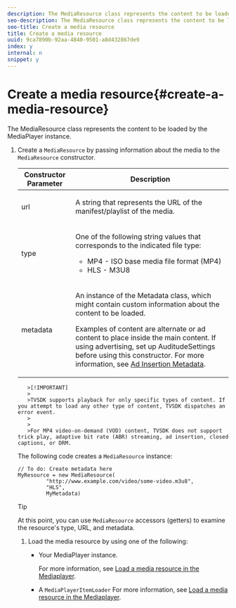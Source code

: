 ```yaml
---
description: The MediaResource class represents the content to be loaded by the MediaPlayer instance.
seo-description: The MediaResource class represents the content to be loaded by the MediaPlayer instance.
seo-title: Create a media resource
title: Create a media resource
uuid: 9ca7890b-92aa-4840-9501-a8d432867de9
index: y
internal: n
snippet: y
---
```


# Create a media resource{#create-a-media-resource}

The MediaResource class represents the content to be loaded by the MediaPlayer instance.

1. Create a `MediaResource` by passing information about the media to the `MediaResource` constructor.

    <table id="table_DD0D5D9129D54F73881399B9B4FF546A"> 
 <thead> 
  <tr> 
   <th colname="col1" class="entry"> Constructor Parameter </th> 
   <th colname="col2" class="entry"> Description </th> 
  </tr>
 </thead>
 <tbody> 
  <tr> 
   <td colname="col1"><span class="codeph"> url</span> </td> 
   <td colname="col2"> <p>A string that represents the URL of the manifest/playlist of the media. </p> </td> 
  </tr> 
  <tr> 
   <td colname="col1"><span class="codeph"> type</span> </td> 
   <td colname="col2"> <p>One of the following string values that corresponds to the indicated file type: 
     <ul id="ul_7512E90B7B294EF9BFBA2D68DE678CBB"> 
      <li id="li_AA84434E84184A3D909552794B425ABD"><span class="codeph"> MP4</span> - ISO base media file format (MP4) </li> 
      <li id="li_8A2F3752569344B59EE30303A8393488"><span class="codeph"> HLS</span> - M3U8 </li> 
     </ul> </p> </td> 
  </tr> 
  <tr> 
   <td colname="col1"><span class="codeph"> metadata</span> </td> 
   <td colname="col2"> <p>An instance of the <span class="codeph"> Metadata</span> class, which might contain custom information about the content to be loaded. </p> <p>Examples of content are alternate or ad content to place inside the main content. If using advertising, set up <span class="codeph"> AuditudeSettings</span> before using this constructor. For more information, see <a href="../../ad-insertion/ad-insertion-metadata/c-psdk-dhls-1.4-ad-insertion-metadata.md" format="dita" scope="local"> Ad Insertion Metadata</a>. </p> </td> 
  </tr> 
 </tbody> 
</table>

       >[!IMPORTANT]
       >
       >TVSDK supports playback for only specific types of content. If you attempt to load any other type of content, TVSDK dispatches an error event. 
       >
       >
       >For MP4 video-on-demand (VOD) content, TVSDK does not support trick play, adaptive bit rate (ABR) streaming, ad insertion, closed captions, or DRM.

   The following code creates a `MediaResource` instance:

   ```
   // To do: Create metadata here
   MyResource = new MediaResource(
            "http://www.example.com/video/some-video.m3u8", 
            "HLS",
            MyMetadata)
   ```

   >[!TIP]
   >
   >At this point, you can use `MediaResource` accessors (getters) to examine the resource's type, URL, and metadata.

1. Load the media resource by using one of the following:

    * Your MediaPlayer instance.

      For more information, see [Load a media resource in the Mediaplayer](../../t-psdk-dhls-1.4-configure/c-psdk-dhls-1.4-mediaplayer-initialize-for-video/t-psdk-dhls-1.4-media-resource-load.md). 
    * A `MediaPlayerItemLoader` For more information, see [Load a media resource in the Mediaplayer](../../t-psdk-dhls-1.4-configure/c-psdk-dhls-1.4-mediaplayer-initialize-for-video/t-psdk-dhls-1.4-media-resource-load.md).

